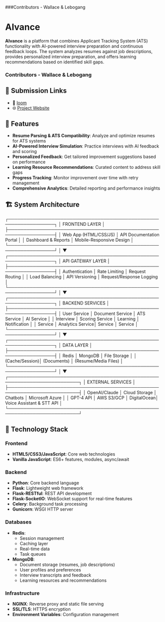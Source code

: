 ###Contributors - Wallace & Lebogang

# AIvance

**AIvance** is a platform that combines Applicant Tracking System (ATS) functionality with AI-powered interview preparation and continuous feedback loops. The system analyzes resumes against job descriptions, provides personalized interview preparation, and offers learning recommendations based on identified skill gaps.
### Contributors - Wallace & Lebogang

## 🔗 Submission Links

- 🔴 [loom](<https://www.loom.com/share/042730214f214fa3ace5ba5c0fb4a6ea?sid=aa70d07d-700f-4d27-8b3a-d2223450f1c2>)
- 🌐 [Project Website](https://sparkly-creponne-925506.netlify.app/)

## 🚀 Features

- **Resume Parsing & ATS Compatibility**: Analyze and optimize resumes for ATS systems
- **AI-Powered Interview Simulation**: Practice interviews with AI feedback and scoring
- **Personalized Feedback**: Get tailored improvement suggestions based on performance
- **Learning Resource Recommendations**: Curated content to address skill gaps
- **Progress Tracking**: Monitor improvement over time with retry management
- **Comprehensive Analytics**: Detailed reporting and performance insights

## 🏗️ System Architecture

┌─────────────────────────────────────────────────────────────────┐
│                    FRONTEND LAYER                               │
├─────────────────────────────────────────────────────────────────┤
│  Web App (HTML/CSS/JS)  │  API Documentation Portal             │
│  Dashboard & Reports    │  Mobile-Responsive Design             │
└─────────────────────────────────────────────────────────────────┘
                                    │
                                    ▼
┌─────────────────────────────────────────────────────────────────┐
│                    API GATEWAY LAYER                            │
├─────────────────────────────────────────────────────────────────┤
│  Authentication  │  Rate Limiting  │  Request Routing           │
│  Load Balancing  │  API Versioning │  Request/Response Logging  │
└─────────────────────────────────────────────────────────────────┘
                                    │
                                    ▼
┌─────────────────────────────────────────────────────────────────┐
│                  BACKEND SERVICES                               │
├─────────────────────────────────────────────────────────────────┤
│ User Service │ Document Service │ ATS Service │ AI Service      │
│ Interview    │ Scoring Service  │ Learning    │ Notification    │
│ Service      │ Analytics Service│ Service     │ Service         │
└─────────────────────────────────────────────────────────────────┘
                                    │
                                    ▼
┌─────────────────────────────────────────────────────────────────┐
│                    DATA LAYER                                   │
├─────────────────────────────────────────────────────────────────┤
│ Redis          │ MongoDB        │ File Storage                  │
│ (Cache/Session)│ (Documents)    │ (Resume/Media Files)          │
└─────────────────────────────────────────────────────────────────┘
                                    │
                                    ▼
┌─────────────────────────────────────────────────────────────────────────┐
│                        EXTERNAL SERVICES                                │
├─────────────────────────────────────────────────────────────────────────┤
│ OpenAI/Claude │ Cloud Storage │ Chatbots    │ Microsoft Azure           │
│ GPT-4 API     │ AWS S3/GCP    │ DigitalOcean│ Voice Assistant & STT API │
└─────────────────────────────────────────────────────────────────────────┘

## 🧱 Technology Stack

### Frontend
- **HTML5/CSS3/JavaScript**: Core web technologies
- **Vanilla JavaScript**: ES6+ features, modules, async/await

### Backend
- **Python**: Core backend language
- **Flask**: Lightweight web framework
- **Flask-RESTful**: REST API development
- **Flask-SocketIO**: WebSocket support for real-time features
- **Celery**: Background task processing
- **Gunicorn**: WSGI HTTP server

### Databases
- **Redis**:
    - Session management
    - Caching layer
    - Real-time data
    - Task queues
- **MongoDB**:
    - Document storage (resumes, job descriptions)
    - User profiles and preferences
    - Interview transcripts and feedback
    - Learning resources and recommendations

### Infrastructure
- **NGINX**: Reverse proxy and static file serving
- **SSL/TLS**: HTTPS encryption
- **Environment Variables**: Configuration management
